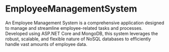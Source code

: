 # EmployeeManagementSystem
An Employee Management System is a comprehensive application designed to manage and streamline employee-related tasks and processes. Developed using ASP.NET Core and MongoDB, this system leverages the robust, scalable, and flexible nature of NoSQL databases to efficiently handle vast amounts of employee data.
